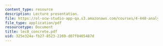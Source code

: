 ```yaml
---
content_type: resource
description: Lecture presentation.
file: https://ol-ocw-studio-app-qa.s3.amazonaws.com/courses/4-448-analysis-of-historic-structures-fall-2004/325e324afb2785232269d07f0465487d_lec8_concrete.pdf
file_type: application/pdf
resourcetype: Document
title: lec8_concrete.pdf
uid: 325e324a-fb27-8523-2269-d07f0465487d
---
```

